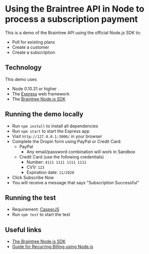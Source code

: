 # Using the Braintree API in Node to process a subscription payment


This is a demo of the Braintree API using the official Node.js SDK to:

* Poll for existing plans
* Create a customer
* Create a subscription

## Technology

This demo uses

* Node 0.10.31 or higher
* The [Express](http://expressjs.com/) web framework
* The [Braintree Node.js SDK](https://developers.braintreepayments.com/javascript+node/sdk/server/overview)

## Running the demo locally

* Run `npm install` to install all dependencies
* Run `npm start` to start the Express app
* Visit `http://127.0.0.1:3000/` in your browser
* Complete the Dropin form using PayPal or Credit Card:
	* PayPal
		* Any email/password combination will work in Sandbox
	* Credit Card (use the following credentials)
		* Number: `4111 1111 1111 1111`
		* CVV: `123`
		* Expiration date: `11/2020`
* Click Subscribe Now
* You will receive a message that says "Subscription Successful"

## Running the test

* Requirement: [CasperJS](http://casperjs.org/)
* Run `npm test` to start the test

## Useful links

* [The Braintree Node.js SDK](https://developers.braintreepayments.com/javascript+node/sdk/server/overview)
* [Guide for Recurring Billing using Node.js](https://developers.braintreepayments.com/javascript+node/guides/recurring-billing)